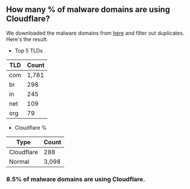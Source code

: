 ## How many % of malware domains are using Cloudflare?


We downloaded the malware domains from [here](https://urlhaus.abuse.ch) and filter out duplicates.
Here's the result.


[//]: # (start replacement)


- Top 5 TLDs

| TLD | Count |
| --- | --- |
| com | 1,781 |
| br | 298 |
| in | 245 |
| net | 109 |
| org | 79 |


- Cloudflare %

| Type | Count |
| --- | --- |
| Cloudflare | 288 |
| Normal | 3,098 |


### 8.5% of malware domains are using Cloudflare.